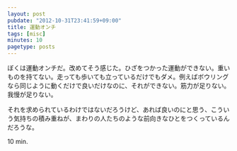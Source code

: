 ```yaml
---
layout: post
pubdate: "2012-10-31T23:41:59+09:00"
title: 運動オンチ
tags: [misc]
minutes: 10
pagetype: posts
---
```

ぼくは運動オンチだ。改めてそう感じた。ひざをつかった運動ができない。重いものを持てない。走っても歩いても立っているだけでもダメ。例えばボウリングなら同じように動くだけで良いだけなのに、それができない。筋力が足りない。我慢が足りない。

それを求められているわけではないだろうけど、あれば良いのにと思う、こういう気持ちの積み重ねが、まわりの人たちのような前向きなひとをつくっているんだろうな。

10 min.
